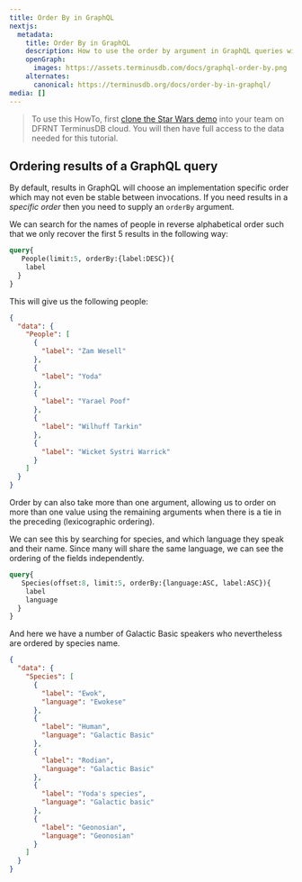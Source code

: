 ```yaml
---
title: Order By in GraphQL
nextjs:
  metadata:
    title: Order By in GraphQL
    description: How to use the order by argument in GraphQL queries with TerminusDB
    openGraph:
      images: https://assets.terminusdb.com/docs/graphql-order-by.png
    alternates:
      canonical: https://terminusdb.org/docs/order-by-in-graphql/
media: []
---
```


> To use this HowTo, first [clone the Star Wars demo](/docs/clone-a-demo-terminuscms-project/) into your team on DFRNT TerminusDB cloud. You will then have full access to the data needed for this tutorial.

## Ordering results of a GraphQL query

By default, results in GraphQL will choose an implementation specific order which may not even be stable between invocations. If you need results in a _specific order_ then you need to supply an `orderBy` argument.

We can search for the names of people in reverse alphabetical order such that we only recover the first 5 results in the following way:

```graphql
query{
   People(limit:5, orderBy:{label:DESC}){
    label
  }
}
```

This will give us the following people:

```json
{
  "data": {
    "People": [
      {
        "label": "Zam Wesell"
      },
      {
        "label": "Yoda"
      },
      {
        "label": "Yarael Poof"
      },
      {
        "label": "Wilhuff Tarkin"
      },
      {
        "label": "Wicket Systri Warrick"
      }
    ]
  }
}
```

Order by can also take more than one argument, allowing us to order on more than one value using the remaining arguments when there is a tie in the preceding (lexicographic ordering).

We can see this by searching for species, and which language they speak and their name. Since many will share the same language, we can see the ordering of the fields independently.

```graphql
query{
   Species(offset:8, limit:5, orderBy:{language:ASC, label:ASC}){
    label
    language
  }
}
```

And here we have a number of Galactic Basic speakers who nevertheless are ordered by species name.

```json
{
  "data": {
    "Species": [
      {
        "label": "Ewok",
        "language": "Ewokese"
      },
      {
        "label": "Human",
        "language": "Galactic Basic"
      },
      {
        "label": "Rodian",
        "language": "Galactic Basic"
      },
      {
        "label": "Yoda's species",
        "language": "Galactic basic"
      },
      {
        "label": "Geonosian",
        "language": "Geonosian"
      }
    ]
  }
}
```